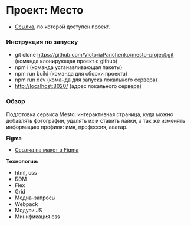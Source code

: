 # Проект: Место

* [Ссылка](https://victoriapanchenko.github.io/mesto-project/), по которой доступен проект.

### Инструкция по запуску

* git clone https://github.com/VictoriaPanchenko/mesto-project.git (команда клонирующая проект с github)
* npm i (команда устанавливающая пакеты)
* npm run build (команда для сборки проекта)
* npm run dev (команда для запуска локального сервера)
* <http://localhost:8020/> (адрес локального сервера)

### Обзор

Подготовка сервиса Mesto: интерактивная страница, куда можно добавлять фотографии, удалять их и ставить лайки, а так же изменять информацию профиля: имя, профессия, аватар.

**Figma**

* [Ссылка на макет в Figma](https://www.figma.com/file/2cn9N9jSkmxD84oJik7xL7/JavaScript.-Sprint-4?node-id=0%3A1)

**Технологии:**

* html, css
* БЭМ
* Flex
* Grid
* Медиа-запросы
* Webpack
* Mодули JS
* Mинификация css
